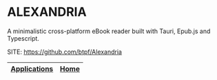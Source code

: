 # ALEXANDRIA

 A minimalistic cross-platform eBook reader built with Tauri, 
 Epub.js and Typescript.

 SITE: https://github.com/btpf/Alexandria

 | [Applications](https://portable-linux-apps.github.io/apps.html) | [Home](https://portable-linux-apps.github.io)
 | --- | --- |

